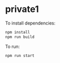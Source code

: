 # private1

To install dependencies:

```bash
npm install
npm run build
```

To run:

```bash
npm run start
```